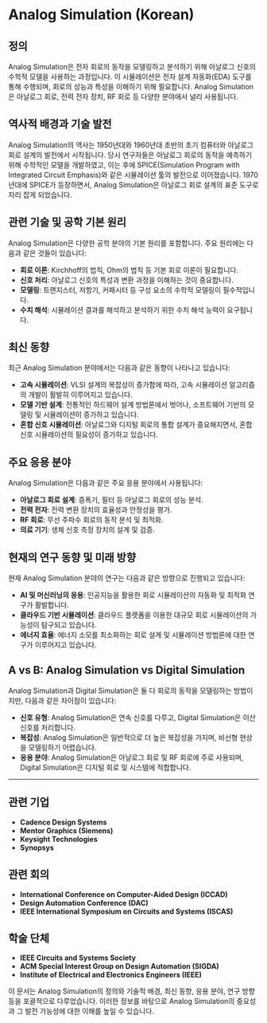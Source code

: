 # Analog Simulation (Korean)

## 정의

Analog Simulation은 전자 회로의 동작을 모델링하고 분석하기 위해 아날로그 신호의 수학적 모델을 사용하는 과정입니다. 이 시뮬레이션은 전자 설계 자동화(EDA) 도구를 통해 수행되며, 회로의 성능과 특성을 이해하기 위해 필요합니다. Analog Simulation은 아날로그 회로, 전력 전자 장치, RF 회로 등 다양한 분야에서 널리 사용됩니다.

## 역사적 배경과 기술 발전

Analog Simulation의 역사는 1950년대와 1960년대 초반의 초기 컴퓨터와 아날로그 회로 설계의 발전에서 시작됩니다. 당시 연구자들은 아날로그 회로의 동작을 예측하기 위해 수학적인 모델을 개발하였고, 이는 후에 SPICE(Simulation Program with Integrated Circuit Emphasis)와 같은 시뮬레이션 툴의 발전으로 이어졌습니다. 1970년대에 SPICE가 등장하면서, Analog Simulation은 아날로그 회로 설계의 표준 도구로 자리 잡게 되었습니다.

## 관련 기술 및 공학 기본 원리

Analog Simulation은 다양한 공학 분야의 기본 원리를 포함합니다. 주요 원리에는 다음과 같은 것들이 있습니다:

- **회로 이론**: Kirchhoff의 법칙, Ohm의 법칙 등 기본 회로 이론이 필요합니다.
- **신호 처리**: 아날로그 신호의 특성과 변환 과정을 이해하는 것이 중요합니다.
- **모델링**: 트랜지스터, 저항기, 커패시터 등 구성 요소의 수학적 모델링이 필수적입니다.
- **수치 해석**: 시뮬레이션 결과를 해석하고 분석하기 위한 수치 해석 능력이 요구됩니다.

## 최신 동향

최근 Analog Simulation 분야에서는 다음과 같은 동향이 나타나고 있습니다:

- **고속 시뮬레이션**: VLSI 설계의 복잡성이 증가함에 따라, 고속 시뮬레이션 알고리즘의 개발이 활발히 이루어지고 있습니다.
- **모델 기반 설계**: 전통적인 하드웨어 설계 방법론에서 벗어나, 소프트웨어 기반의 모델링 및 시뮬레이션이 증가하고 있습니다.
- **혼합 신호 시뮬레이션**: 아날로그와 디지털 회로의 통합 설계가 중요해지면서, 혼합 신호 시뮬레이션의 필요성이 증가하고 있습니다.

## 주요 응용 분야

Analog Simulation은 다음과 같은 주요 응용 분야에서 사용됩니다:

- **아날로그 회로 설계**: 증폭기, 필터 등 아날로그 회로의 성능 분석.
- **전력 전자**: 전력 변환 장치의 효율성과 안정성을 평가.
- **RF 회로**: 무선 주파수 회로의 동작 분석 및 최적화.
- **의료 기기**: 생체 신호 측정 장치의 설계 및 검증.

## 현재의 연구 동향 및 미래 방향

현재 Analog Simulation 분야의 연구는 다음과 같은 방향으로 진행되고 있습니다:

- **AI 및 머신러닝의 응용**: 인공지능을 활용한 회로 시뮬레이션의 자동화 및 최적화 연구가 활발합니다.
- **클라우드 기반 시뮬레이션**: 클라우드 플랫폼을 이용한 대규모 회로 시뮬레이션의 가능성이 탐구되고 있습니다.
- **에너지 효율**: 에너지 소모를 최소화하는 회로 설계 및 시뮬레이션 방법론에 대한 연구가 이루어지고 있습니다.

## A vs B: Analog Simulation vs Digital Simulation

Analog Simulation과 Digital Simulation은 둘 다 회로의 동작을 모델링하는 방법이지만, 다음과 같은 차이점이 있습니다:

- **신호 유형**: Analog Simulation은 연속 신호를 다루고, Digital Simulation은 이산 신호를 처리합니다.
- **복잡성**: Analog Simulation은 일반적으로 더 높은 복잡성을 가지며, 비선형 현상을 모델링하기 어렵습니다.
- **응용 분야**: Analog Simulation은 아날로그 회로 및 RF 회로에 주로 사용되며, Digital Simulation은 디지털 회로 및 시스템에 적합합니다.

---

## 관련 기업

- **Cadence Design Systems**
- **Mentor Graphics (Siemens)**
- **Keysight Technologies**
- **Synopsys**

## 관련 회의

- **International Conference on Computer-Aided Design (ICCAD)**
- **Design Automation Conference (DAC)**
- **IEEE International Symposium on Circuits and Systems (ISCAS)**

## 학술 단체

- **IEEE Circuits and Systems Society**
- **ACM Special Interest Group on Design Automation (SIGDA)**
- **Institute of Electrical and Electronics Engineers (IEEE)**

이 문서는 Analog Simulation의 정의와 기술적 배경, 최신 동향, 응용 분야, 연구 방향 등을 포괄적으로 다루었습니다. 이러한 정보를 바탕으로 Analog Simulation의 중요성과 그 발전 가능성에 대한 이해를 높일 수 있습니다.